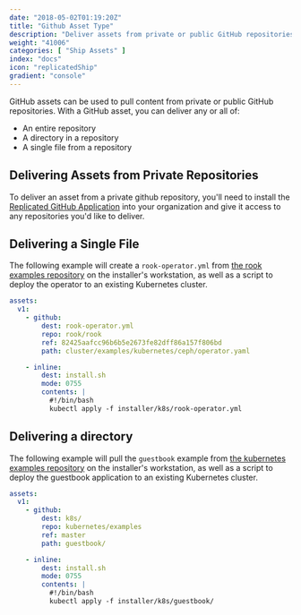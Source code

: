 ```yaml
---
date: "2018-05-02T01:19:20Z"
title: "Github Asset Type"
description: "Deliver assets from private or public GitHub repositories"
weight: "41006"
categories: [ "Ship Assets" ]
index: "docs"
icon: "replicatedShip"
gradient: "console"
---
```


GitHub assets can be used to pull content from private or public GitHub repositories. With a GitHub asset, you can deliver any or all of:

- An entire repository
- A directory in a repository
- A single file from a repository

## Delivering Assets from Private Repositories

To deliver an asset from a private github repository, you'll need to install the [Replicated GitHub Application](https://github.com/apps/replicated) into your organization and give it access to any repositories you'd like to deliver.


## Delivering a Single File

The following example will create a `rook-operator.yml` from [the rook examples repository](https://github.com/rook/rook/blob/master/cluster/examples/kubernetes/ceph/operator.yaml) on the installer's workstation, as well as a script to deploy the operator to an existing Kubernetes cluster.

```yaml
assets:
  v1:
    - github:
        dest: rook-operator.yml
        repo: rook/rook
        ref: 82425aafcc96b6b5e2673fe82dff86a157f806bd
        path: cluster/examples/kubernetes/ceph/operator.yaml

    - inline:
        dest: install.sh
        mode: 0755
        contents: |
          #!/bin/bash
          kubectl apply -f installer/k8s/rook-operator.yml
```

## Delivering a directory

The following example will pull the `guestbook` example from [the kubernetes examples repository](https://github.com/kubernetes/examples/tree/master/guestbook) on the installer's workstation, as well as a script to deploy the guestbook application to an existing Kubernetes cluster.

```yaml
assets:
  v1:
    - github:
        dest: k8s/
        repo: kubernetes/examples
        ref: master
        path: guestbook/

    - inline:
        dest: install.sh
        mode: 0755
        contents: |
          #!/bin/bash
          kubectl apply -f installer/k8s/guestbook/
```
